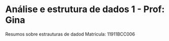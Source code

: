 # Análise e estrutura de dados 1 - Prof: Gina
Resumos sobre estrauturas de dadod
Matrícula: 11911BCC006
